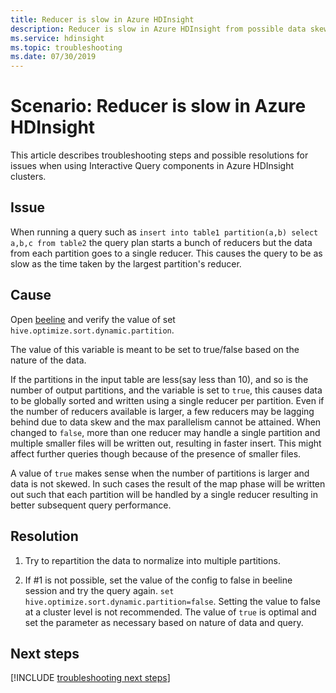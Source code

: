 ```yaml
---
title: Reducer is slow in Azure HDInsight
description: Reducer is slow in Azure HDInsight from possible data skewing
ms.service: hdinsight
ms.topic: troubleshooting
ms.date: 07/30/2019
---
```


# Scenario: Reducer is slow in Azure HDInsight

This article describes troubleshooting steps and possible resolutions for issues when using Interactive Query components in Azure HDInsight clusters.

## Issue

When running a query such as `insert into table1 partition(a,b) select a,b,c from table2` the query plan starts a bunch of reducers but the data from each partition goes to a single reducer. This causes the query to be as slow as the time taken by the largest partition's reducer.

## Cause

Open [beeline](../hadoop/apache-hadoop-use-hive-beeline.md) and verify the value of set `hive.optimize.sort.dynamic.partition`.

The value of this variable is meant to be set to true/false based on the nature of the data.

If the partitions in the input table are less(say less than 10), and so is the number of output partitions, and the variable is set to `true`, this causes data to be globally sorted and written using a single reducer per partition. Even if the number of reducers available is larger, a few reducers may be lagging behind due to data skew and the max parallelism cannot be attained. When changed to `false`, more than one reducer may handle a single partition and multiple smaller files will be written out, resulting in faster insert. This might affect further queries though because of the presence of smaller files.

A value of `true` makes sense when the number of partitions is larger and data is not skewed. In such cases the result of the map phase will be written out such that each partition will be handled by a single reducer resulting in better subsequent query performance.

## Resolution

1. Try to repartition the data to normalize into multiple partitions.

1. If #1 is not possible, set the value of the config to false in beeline session and try the query again. `set hive.optimize.sort.dynamic.partition=false`. Setting the value to false at a cluster level is not recommended. The value of `true` is optimal and set the parameter as necessary based on nature of data and query.

## Next steps

[!INCLUDE [troubleshooting next steps](../../../includes/hdinsight-troubleshooting-next-steps.md)]